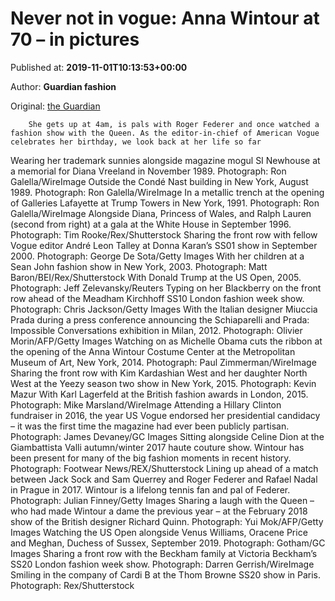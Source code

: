 
# Never not in vogue: Anna Wintour at 70 – in pictures

Published at: **2019-11-01T10:13:53+00:00**

Author: **Guardian fashion**

Original: [the Guardian](https://www.theguardian.com/fashion/gallery/2019/nov/01/never-not-in-vogue-anna-wintour-at-70-in-pictures)


        She gets up at 4am, is pals with Roger Federer and once watched a fashion show with the Queen. As the editor-in-chief of American Vogue celebrates her birthday, we look back at her life so far
      
Wearing her trademark sunnies alongside magazine mogul SI Newhouse at a memorial for Diana Vreeland in November 1989.
Photograph: Ron Galella/WireImage
Outside the Condé Nast building in New York, August 1989.
Photograph: Ron Galella/WireImage
In a metallic trench at the opening of Galleries Lafayette at Trump Towers in New York, 1991.
Photograph: Ron Galella/WireImage
Alongside Diana, Princess of Wales, and Ralph Lauren (second from right) at a gala at the White House in September 1996.
Photograph: Tim Rooke/Rex/Shutterstock
Sharing the front row with fellow Vogue editor André Leon Talley at Donna Karan’s SS01 show in September 2000.
Photograph: George De Sota/Getty Images
With her children at a Sean John fashion show in New York, 2003.
Photograph: Matt Baron/BEI/Rex/Shutterstock
With Donald Trump at the US Open, 2005.
Photograph: Jeff Zelevansky/Reuters
Typing on her Blackberry on the front row ahead of the Meadham Kirchhoff SS10 London fashion week show.
Photograph: Chris Jackson/Getty Images
With the Italian designer Miuccia Prada during a press conference announcing the Schiaparelli and Prada: Impossible Conversations exhibition in Milan, 2012.
Photograph: Olivier Morin/AFP/Getty Images
Watching on as Michelle Obama cuts the ribbon at the opening of the Anna Wintour Costume Center at the Metropolitan Museum of Art, New York, 2014.
Photograph: Paul Zimmerman/WireImage
Sharing the front row with Kim Kardashian West and her daughter North West at the Yeezy season two show in New York, 2015.
Photograph: Kevin Mazur
With Karl Lagerfeld at the British fashion awards in London, 2015.
Photograph: Mike Marsland/WireImage
Attending a Hillary Clinton fundraiser in 2016, the year US Vogue endorsed her presidential candidacy – it was the first time the magazine had ever been publicly partisan.
Photograph: James Devaney/GC Images
Sitting alongside Celine Dion at the Giambattista Valli autumn/winter 2017 haute couture show. Wintour has been present for many of the big fashion moments in recent history.
Photograph: Footwear News/REX/Shutterstock
Lining up ahead of a match between Jack Sock and Sam Querrey and Roger Federer and Rafael Nadal in Prague in 2017. Wintour is a lifelong tennis fan and pal of Federer.
Photograph: Julian Finney/Getty Images
Sharing a laugh with the Queen – who had made Wintour a dame the previous year – at the February 2018 show of the British designer Richard Quinn.
Photograph: Yui Mok/AFP/Getty Images
Watching the US Open alongside Venus Williams, Oracene Price and Meghan, Duchess of Sussex, September 2019.
Photograph: Gotham/GC Images
Sharing a front row with the Beckham family at Victoria Beckham’s SS20 London fashion week show.
Photograph: Darren Gerrish/WireImage
Smiling in the company of Cardi B at the Thom Browne SS20 show in Paris.
Photograph: Rex/Shutterstock
